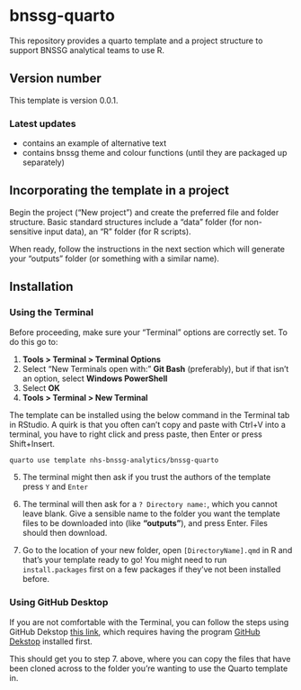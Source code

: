 
<!-- README.md is generated from README.Rmd. Please edit that file -->

# bnssg-quarto

This repository provides a quarto template and a project structure to
support BNSSG analytical teams to use R.

## Version number

This template is version 0.0.1.

### Latest updates

- contains an example of alternative text
- contains bnssg theme and colour functions (until they are packaged up
  separately)

## Incorporating the template in a project

Begin the project (“New project”) and create the preferred file and
folder structure. Basic standard structures include a “data” folder (for
non-sensitive input data), an “R” folder (for R scripts).

When ready, follow the instructions in the next section which will
generate your “outputs” folder (or something with a similar name).

## Installation

### Using the Terminal

Before proceeding, make sure your “Terminal” options are correctly set.
To do this go to:

1.  **Tools \> Terminal \> Terminal Options**
2.  Select “New Terminals open with:” **Git Bash** (preferably), but if
    that isn’t an option, select **Windows PowerShell**
3.  Select **OK**
4.  **Tools \> Terminal \> New Terminal**

The template can be installed using the below command in the Terminal
tab in RStudio. A quirk is that you often can’t copy and paste with
Ctrl+V into a terminal, you have to right click and press paste, then
Enter or press Shift+Insert.

``` bash
quarto use template nhs-bnssg-analytics/bnssg-quarto
```

5.  The terminal might then ask if you trust the authors of the template
    press `Y` and `Enter`

6.  The terminal will then ask for a `? Directory name:`, which you
    cannot leave blank. Give a sensible name to the folder you want the
    template files to be downloaded into (like **“outputs”**), and press
    Enter. Files should then download.

7.  Go to the location of your new folder, open `[DirectoryName].qmd` in
    R and that’s your template ready to go! You might need to run
    `install.packages` first on a few packages if they’ve not been
    installed before.

### Using GitHub Desktop

If you are not comfortable with the Terminal, you can follow the steps
using GitHub Dekstop [this
link](https://docs.github.com/en/desktop/adding-and-cloning-repositories/cloning-a-repository-from-github-to-github-desktop),
which requires having the program [GitHub
Dekstop](https://desktop.github.com/) installed first.

This should get you to step 7. above, where you can copy the files that
have been cloned across to the folder you’re wanting to use the Quarto
template in.

